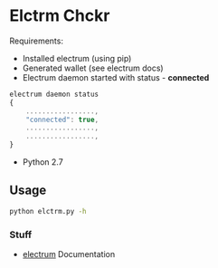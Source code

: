 # Elctrm Chckr

Requirements:

 * Installed electrum (using pip)
 * Generated wallet (see electrum docs)
 * Electrum daemon started with status - **connected**
```javascript
electrum daemon status
{
    ................., 
    "connected": true,
    .................,
    .................,
}
```

 * Python 2.7

## Usage

```bash
python elctrm.py -h
```

### Stuff

 * [electrum](http://docs.electrum.org/en/latest/) Documentation